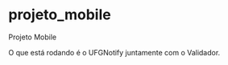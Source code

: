 projeto_mobile
==============

Projeto Mobile

O que está rodando é o UFGNotify juntamente com o Validador.
